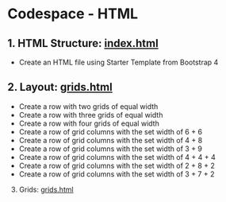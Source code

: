 # Codespace - HTML
## 1. HTML Structure: [index.html](/index.html) ##
* Create an HTML file using Starter Template from Bootstrap 4 

## 2. Layout: [grids.html](/grids.html) ##
* Create a row with two grids of equal width
* Create a row with three grids of equal width
* Create a row with four grids of equal width
* Create a row of grid columns with the set width of 6 + 6 
* Create a row of grid columns with the set width of 4 + 8
* Create a row of grid columns with the set width of 3 + 9
* Create a row of grid columns with the set width of 4 + 4 + 4
* Create a row of grid columns with the set width of 2 + 8 + 2
* Create a row of grid columns with the set width of 3 + 7 + 2

3. Grids: [grids.html](/grids.html)
